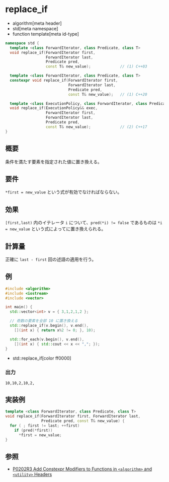 # replace_if
* algorithm[meta header]
* std[meta namespace]
* function template[meta id-type]

```cpp
namespace std {
  template <class ForwardIterator, class Predicate, class T>
  void replace_if(ForwardIterator first,
                  ForwardIterator last,
                  Predicate pred,
                  const T& new_value);             // (1) C++03

  template <class ForwardIterator, class Predicate, class T>
  constexpr void replace_if(ForwardIterator first,
                            ForwardIterator last,
                            Predicate pred,
                            const T& new_value);   // (1) C++20

  template <class ExecutionPolicy, class ForwardIterator, class Predicate, class T>
  void replace_if(ExecutionPolicy&& exec,
                  ForwardIterator first,
                  ForwardIterator last,
                  Predicate pred,
                  const T& new_value);             // (2) C++17
}
```

## 概要
条件を満たす要素を指定された値に置き換える。


## 要件
`*first = new_value` という式が有効でなければならない。


## 効果
`[first,last)` 内のイテレータ `i` について、`pred(*i) != false` であるものは `*i = new_value` という式によってに置き換えられる。


## 計算量
正確に `last - first` 回の述語の適用を行う。


## 例
```cpp example
#include <algorithm>
#include <iostream>
#include <vector>

int main() {
  std::vector<int> v = { 3,1,2,1,2 };

  // 奇数の要素を全部 10 に置き換える
  std::replace_if(v.begin(), v.end(),
    [](int x) { return x%2 != 0; }, 10);

  std::for_each(v.begin(), v.end(),
    [](int x) { std::cout << x << ","; });
}
```
* std::replace_if[color ff0000]

### 出力
```
10,10,2,10,2,
```


## 実装例
```cpp
template <class ForwardIterator, class Predicate, class T>
void replace_if(ForwardIterator first, ForwardIterator last,
                Predicate pred, const T& new_value) {
  for ( ; first != last; ++first)
    if (pred(*first))
      *first = new_value;
}
```


## 参照
- [P0202R3 Add Constexpr Modifiers to Functions in `<algorithm>` and `<utility>` Headers](http://www.open-std.org/jtc1/sc22/wg21/docs/papers/2017/p0202r3.html)

